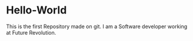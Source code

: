 # Hello-World
This is the first Repository made on git.
I am a Software developer working at Future Revolution. 
